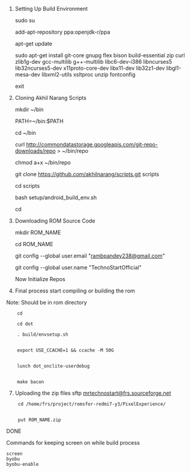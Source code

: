 1. Setting Up Build Environment

	sudo su


	add-apt-repository ppa:openjdk-r/ppa


	apt-get update


	sudo apt-get install git-core gnupg flex bison build-essential zip curl zlib1g-dev gcc-multilib g++-multilib libc6-dev-i386 libncurses5 lib32ncurses5-dev x11proto-core-dev libx11-dev lib32z1-dev libgl1-mesa-dev libxml2-utils xsltproc unzip fontconfig


	exit



2. Cloning Akhil Narang Scripts

	mkdir ~/bin


	PATH=~/bin:$PATH


	cd ~/bin


	curl http://commondatastorage.googleapis.com/git-repo-downloads/repo > ~/bin/repo


	chmod a+x ~/bin/repo


	git clone https://github.com/akhilnarang/scripts.git scripts


	cd scripts


	bash setup/android_build_env.sh


	cd


3. Downloading ROM Source Code

	mkdir ROM_NAME


	cd ROM_NAME


	git config --global user.email "rambpandey238@gmail.com"


	git config --global user.name "TechnoStartOfficial"


	Now Initialize Repos

			
6. Final process start compiling or building the rom

Note: Should be in rom directory
		
		cd

		cd dot

		. build/envsetup.sh


		export USE_CCACHE=1 && ccache -M 50G


		lunch dot_onclite-userdebug


		make bacon

		
7. Uploading the zip files
		sftp mrtechnostart@frs.sourceforge.net

 
		cd /home/frs/project/romsfor-redmi7-y3/PixelExperience/


		put ROM_NAME.zip
		
		
DONE 

Commands for keeping screen on while build process

	screen
	byobu
	byobu-enable
